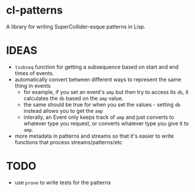 # cl-patterns

A library for writing SuperCollider-esque patterns in Lisp.

IDEAS
=====

* `tsubseq` function for getting a subsequence based on start and end times of events.
* automatically convert between different ways to represent the same thing in events
  * for example, if you set an event's `amp` but then try to access its `db`, it calculates the `db` based on the `amp` value.
  * the same should be true for when you set the values - setting `db` instead allows you to get the `amp`
  * interally, an Event only keeps track of `amp` and just converts to whatever type you request, or converts whatever type you give it to `amp`.
* more metadata in patterns and streams so that it's easier to write functions that process streams/patterns/etc

TODO
====

* use `prove` to write tests for the patterns
